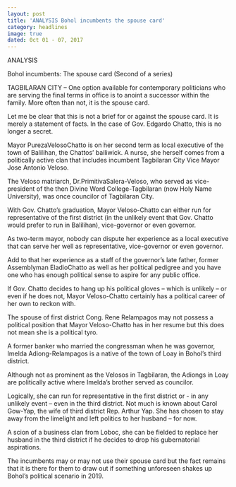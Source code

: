 ```yaml
---
layout: post
title: 'ANALYSIS Bohol incumbents the spouse card'
category: headlines
image: true
dated: 0ct 01 - 07, 2017
---
```


ANALYSIS

Bohol incumbents:
The spouse card
(Second of a series)

TAGBILARAN CITY – One option available for contemporary politicians who are serving the final terms in office is to anoint a successor within the family. More often than not, it is the spouse card.

Let me be clear that this is not a brief for or against the spouse card. It is merely a statement of facts.
In the case of Gov. Edgardo Chatto, this is no longer a secret.

Mayor PurezaVelosoChatto is on her second term as local executive of the town of Balilihan, the Chattos’ bailiwick. A nurse, she herself comes from a politically active clan that includes incumbent Tagbilaran City Vice Mayor Jose Antonio Veloso.

The Veloso matriarch, Dr.PrimitivaSalera-Veloso, who served as vice-president of the then Divine Word College-Tagbilaran (now Holy Name University), was once councilor of Tagbilaran City.

With Gov. Chatto’s graduation, Mayor Veloso-Chatto can either run for representative of the first district (in the unlikely event that Gov. Chatto would prefer to run in Balilihan), vice-governor or even governor. 

As two-term mayor, nobody can dispute her experience as a local executive that can serve her well as representative, vice-governor or even governor.

Add to that her experience as a staff of the governor’s late father, former Assemblyman EladioChatto as well as her political pedigree and you have one who has enough political sense to aspire for any public office.

If Gov. Chatto decides to hang up his political gloves – which is unlikely – or even if he does not, Mayor Veloso-Chatto certainly has a political career of her own to reckon with.

The spouse of first district Cong. Rene Relampagos may not possess a political position that Mayor Veloso-Chatto has in her resume but this does not mean she is a political tyro.

A former banker who married the congressman when he was governor, Imelda Adiong-Relampagos is a native of the town of Loay in Bohol’s third district.

Although not as prominent as the Velosos in Tagbilaran, the Adiongs in Loay are politically active where Imelda’s brother served as councilor.

Logically, she can run for representative in the first district or - in any unlikely event – even in the third district. 
Not much is known about Carol Gow-Yap, the wife of third district Rep. Arthur Yap. She has chosen to stay away from the limelight and left politics to her husband – for now.

A scion of a business clan from Loboc, she can be fielded to replace her husband in the third district if he decides to drop his gubernatorial aspirations.

The incumbents may or may not use their spouse card but the fact remains that it is there for them to draw out if something unforeseen shakes up Bohol’s political scenario in 2019.

